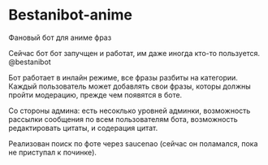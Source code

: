 # Bestanibot-anime
Фановый бот для аниме фраз


Сейчас бот бот запучщен и работат, им даже иногда кто-то пользуется. @bestanibot

Бот работает в инлайн режиме, все фразы разбиты на категории. Каждый пользователь может 
добавлять свои фразы, которы должны пройти модерацию, прежде чем появятся в боте. 

Со стороны админа: есть несоклько уровней админки, возможность рассылки сообщения по всем пользователям
бота, возможность редактировать цитаты, и содерация цитат. 

Реализован поиск по фоте через saucenao (сейчас он поламался, пока не приступал к починке).
